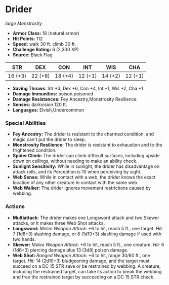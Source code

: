 # Drider

*large* *Monstrosity*

- **Armor Class:** 18 (natural armor)
- **Hit Points:** 112 
- **Speed:** walk 30 ft. climb 30 ft.
- **Challenge Rating:** 6 (2,300 XP)
- **Source:** Black Flag

| STR | DEX | CON | INT | WIS | CHA |
| --- | --- | --- | --- | --- | --- |
| 16 (+3) | 22 (+6) | 18 (+4) | 12 (+1) | 14 (+2) | 12 (+1) |

- **Saving Throws**: Str +3, Dex +6, Con +4, Int +1, Wis +2, Cha +1
- **Damage Immunities:** poison,poisoned
- **Damage Resistances:** Fey Ancestry,Monstrosity Resilience
- **Senses:** darkvision 120 ft.
- **Languages:** Elvish,Undercommon

### Special Abilities

- **Fey Ancestry:** The drider is resistant to the charmed condition, and magic can't put the drider to sleep.
- **Monstrosity Resilience:** The drider is resistant to exhaustion and to the frightened condition.
- **Spider Climb:** The drider can climb difficult surfaces, including upside down on ceilings, without needing to make an ability check.
- **Sunlight Sensitivity:** While in sunlight, the drider has disadvantage on attack rolls, and its Perception is 10 when perceiving by sight.
- **Web Sense:** While in contact with a web, the drider knows the exact location of any other creature in contact with the same web.
- **Web Walker:** The drider ignores movement restrictions caused by webbing.

### Actions

- **Multiattack:** The drider makes one Longsword attack and two Skewer attacks, or it makes three Web Shot attacks.
- **Longsword:** _Melee Weapon Attack:_ +6 to hit, reach 5 ft., one target. _Hit:_ 7 (1d8+3) slashing damage, or 8 (1d10+3) slashing damage if used with two hands.
- **Skewer:** _Melee Weapon Attack:_ +6 to hit, reach 5 ft., one creature. _Hit:_ 6 (1d6+3) piercing damage plus 13 (3d8) poison damage.
- **Web Shot:** _Ranged Weapon Attack:_ +6 to hit, range 30/60 ft., one target. _Hit:_ 14 (2d10+3) bludgeoning damage, and the target must succeed on a DC 15 STR save or be restrained by webbing. A creature, including the restrained target, can take its action to break the webbing and free the restrained target by succeeding on a DC 15 STR check.
